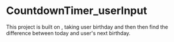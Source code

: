 # CountdownTimer_userInput
This project is built on , taking user birthday and then then find the difference between today and user's next birthday.
